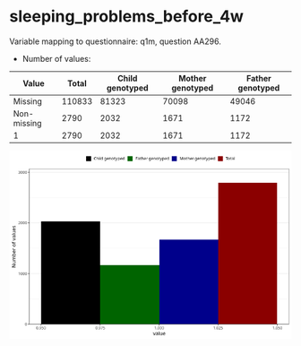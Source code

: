 # sleeping_problems_before_4w
Variable mapping to questionnaire: q1m, question AA296.
- Number of values:

| Value | Total | Child genotyped | Mother genotyped | Father genotyped |
| ----- | ----- | --------------- | ---------------- | ---------------- |
| Missing | 110833 | 81323 | 70098 | 49046 |
| Non-missing | 2790 | 2032 | 1671 | 1172 |
| 1 | 2790 | 2032 | 1671 | 1172 |



![](sleeping_problems_before_4w_n.png)




